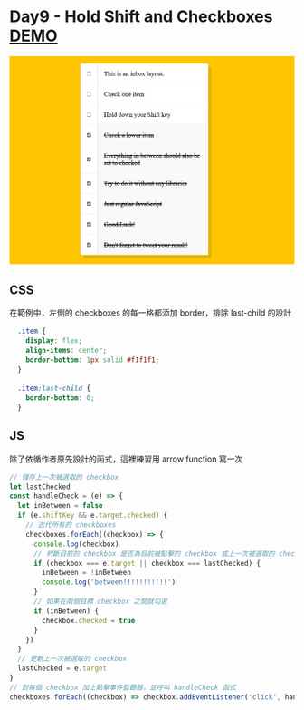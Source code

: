 # Day9 - Hold Shift and Checkboxes [DEMO]()

![](./screenshot.JPG)

## CSS

在範例中，左側的 checkboxes 的每一格都添加 border，排除 last-child 的設計

```CSS
  .item {
    display: flex;
    align-items: center;
    border-bottom: 1px solid #f1f1f1;
  }

  .item:last-child {
    border-bottom: 0;
  }
```

## JS

除了依循作者原先設計的函式，這裡練習用 arrow function 寫一次

```javascript
// 儲存上一次被選取的 checkbox
let lastChecked
const handleCheck = (e) => {
  let inBetween = false
  if (e.shiftKey && e.target.checked) {
    // 迭代所有的 checkboxes
    checkboxes.forEach((checkbox) => {
      console.log(checkbox)
      // 判斷目前的 checkbox 是否為目前被點擊的 checkbox 或上一次被選取的 checkbox
      if (checkbox === e.target || checkbox === lastChecked) {
        inBetween = !inBetween
        console.log('between!!!!!!!!!!!')
      }
      // 如果在兩個目標 checkbox 之間就勾選
      if (inBetween) {
        checkbox.checked = true
      }
    })
  }
  // 更新上一次被選取的 checkbox
  lastChecked = e.target
}
// 對每個 checkbox 加上點擊事件監聽器，並呼叫 handleCheck 函式
checkboxes.forEach((checkbox) => checkbox.addEventListener('click', handleCheck))
```

<br>
